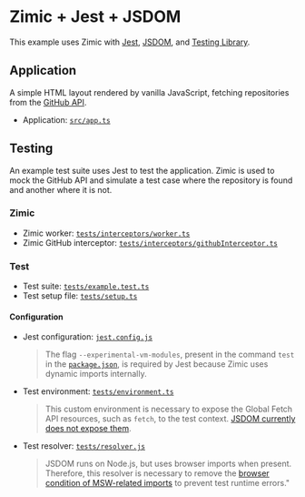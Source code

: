 <h1>
  Zimic + Jest + JSDOM
</h1>

This example uses Zimic with [Jest](https://jestjs.io), [JSDOM](https://github.com/jsdom/jsdom), and
[Testing Library](https://testing-library.com).

## Application

A simple HTML layout rendered by vanilla JavaScript, fetching repositories from the
[GitHub API](https://docs.github.com/en/rest).

- Application: [`src/app.ts`](./src/app.ts)

## Testing

An example test suite uses Jest to test the application. Zimic is used to mock the GitHub API and simulate a test case
where the repository is found and another where it is not.

### Zimic

- Zimic worker: [`tests/interceptors/worker.ts`](./tests/interceptors/worker.ts)
- Zimic GitHub interceptor: [`tests/interceptors/githubInterceptor.ts`](./tests/interceptors/githubInterceptor.ts)

### Test

- Test suite: [`tests/example.test.ts`](./tests/example.test.ts)
- Test setup file: [`tests/setup.ts`](./tests/setup.ts)

#### Configuration

- Jest configuration: [`jest.config.js`](./jest.config.js)

  > The flag `--experimental-vm-modules`, present in the command `test` in the [`package.json`](./package.json), is
  > required by Jest because Zimic uses dynamic imports internally.

- Test environment: [`tests/environment.ts`](./tests/environment.ts)

  > This custom environment is necessary to expose the Global Fetch API resources, such as `fetch`, to the test context.
  > [JSDOM currently does not expose them](https://github.com/jsdom/jsdom/issues/1724).

- Test resolver: [`tests/resolver.js`](./tests/resolver.js)

  > JSDOM runs on Node.js, but uses browser imports when present. Therefore, this resolver is necessary to remove the
  > [browser condition of MSW-related imports](https://github.com/mswjs/msw/issues/1786) to prevent test runtime
  > errors."
